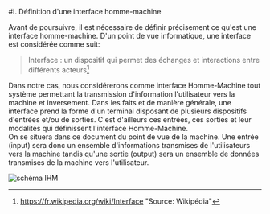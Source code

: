 #I. Définition d'une interface homme-machine

Avant de poursuivre, il est nécessaire de définir précisement ce qu'est une interface homme-machine. 
D'un point de vue informatique, une interface est considérée comme suit: 

> Interface : un dispositif qui permet des échanges et interactions entre différents acteurs[^1]

Dans notre cas, nous considérerons comme interface Homme-Machine tout système permettant la transmission d'information l'utilisateur vers la machine et inversement. 
Dans les faits et de manière générale, une interface prend la forme d'un terminal disposant de plusieurs dispositifs d'entrées et/ou de sorties. C'est d'ailleurs ces entrées, ces sorties et leur modalités qui définissent l'interface Homme-Machine.  
 On se situera dans ce document du point de vue de la machine. Une entrée \(input\) sera donc un ensemble d'informations transmises de l'utilisateurs vers la machine tandis qu'une sortie \(output\) sera un ensemble de données transmises de la machine vers l'utilisateur. 

![schéma IHM](https://ihmmedia.files.wordpress.com/2007/10/ihm-integree.jpg?w=510)

[^1]: https://fr.wikipedia.org/wiki/Interface "Source: Wikipédia"

